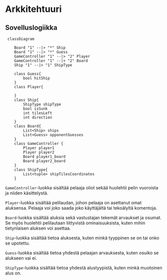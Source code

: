 # Arkkitehtuuri

## Sovelluslogiikka

```mermaid
 classDiagram

    Board "1" --|> "*" Ship
    Board "1" --|> "*" Guess
    GameController "1" --|> "2" Player
    GameController "1" --|> "2" Board
    Ship "1" --|> "1" ShipType

    class Guess{
        bool hitShip
    }
    class Player{
        
    }
    class Ship{
        ShipType shipType
        bool isSunk
        int tilesLeft
        int direction
    }
    class Board{
        List<Ship> ships
        List<Guess> opponentGuesses
    }
    class GameController {
        Player player1        
        Player player2
        Board player1_board
        Board player2_board
    }
    class ShipType{
        List<tuple> shipTilesCoordinates
    }
```


`GameController`-luokka sisältää pelaaja oliot sekää huolehtii pelin vuoroista ja niiden käsittelystä.


`Player`-luokka sisältää pelilaudan, johon pelaaja on asettanut omat aluksensa. Pelaaja voi joko saada joko käyttäjältä tai tekoälyltä komentoja.


`Board`-luokka sisältää aluksia sekä vastustajan tekemät arvaukset ja osumat. Se myös huolehtii pelilautaan liittyvistä ominaisuuksista,
kuten mihin tietynlaisen aluksen voi asettaa.


`Ship`-luokka sisältää tietoa aluksesta, kuten minkä tyyppinen se on tai onko se upotettu.


`Guess`-luokka sisältää tietoa yhdestä pelaajan arvauksesta, kuten osuiko se alukseen vai ei.


`ShipType`-luokka sisältää tietoa yhdestä alustyypistä, kuten minkä muotoinen alus on.
